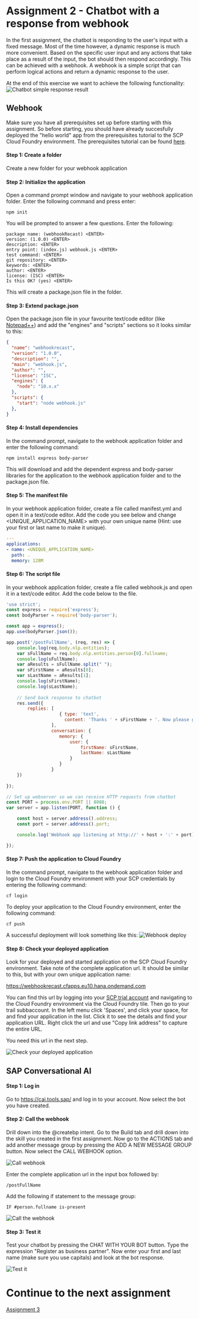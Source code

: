 # Assignment 2 - Chatbot with a response from webhook
In the first assignment, the chatbot is responding to the user's input with a fixed message. Most of the time however, a dynamic response is much more convenient. Based on the specific user input and any actions that take place as a result of the input, the bot should then respond accordingly. This can be achieved with a webhook. A webhook is a simple script that can perform logical actions and return a dynamic response to the user.

At the end of this exercise we want to achieve the following functionality: 
![Chatbot simple response result](https://github.com/iemkek/SAP_Conversational_AI_Assignments/blob/master/img/webhookResponseTest.png)

## Webhook
Make sure you have all prerequisites set up before starting with this assignment. So before starting, you should have already succesfully deployed the "hello world" app from the prerequisites tutorial to the SCP Cloud Foundry environment. The prerequisites tutorial can be found [here](https://help.sap.com/viewer/65de2977205c403bbc107264b8eccf4b/Cloud/en-US/772b45ce6c46492b908d4c985add932a.html).

#### Step 1: Create a folder
Create a new folder for your webhook application

#### Step 2: Initialize the application
Open a command prompt window and navigate to your webhook application folder. Enter the following command and press enter:

```
npm init
```

You will be prompted to answer a few questions. Enter the following:

```
package name: (webhookRecast) <ENTER>
version: (1.0.0) <ENTER>
description: <ENTER>
entry point: (index.js) webhook.js <ENTER>
test command: <ENTER>
git repository: <ENTER>
keywords: <ENTER>
author: <ENTER>
license: (ISC) <ENTER>
Is this OK? (yes) <ENTER>
```

This will create a package.json file in the folder.

#### Step 3: Extend package.json
Open the package.json file in your favourite text/code editor (like [Notepad++](https://notepad-plus-plus.org/download/v7.7.1.html)) and add the "engines" and "scripts" sections so it looks similar to this:

```json
{
  "name": "webhookrecast",
  "version": "1.0.0",
  "description": "",
  "main": "webhook.js",
  "author": "",
  "license": "ISC",
  "engines": {
    "node": "10.x.x"
  },  
  "scripts": {
    "start": "node webhook.js"
  },
}
```

#### Step 4: Install dependencies
In the command prompt, navigate to the webhook application folder and enter the following command:

```
npm install express body-parser
````

This will download and add the dependent express and body-parser libraries for the application to the webhook application folder and to the package.json file.

#### Step 5: The manifest file
In your webhook application folder, create a file called manifest.yml and open it in a text/code editor. Add the code you see below and change <UNIQUE_APPLICATION_NAME> with your own unique name (Hint: use your first or last name to make it unique).

```yaml
---
applications:
- name: <UNIQUE_APPLICATION_NAME>
  path: .
  memory: 128M
```

#### Step 6: The script file
In your webhook application folder, create a file called webhook.js and open it in a text/code editor. Add the code below to the file.

```javascript
'use strict';
const express = require('express');
const bodyParser = require('body-parser');

const app = express();
app.use(bodyParser.json());

app.post('/postFullName', (req, res) => {
	console.log(req.body.nlp.entities);
	var sFullName = req.body.nlp.entities.person[0].fullname;
	console.log(sFullName);
	var aResults = sFullName.split(" ");
	var sFirstName = aResults[0];
	var sLastName = aResults[1];
	console.log(sFirstName);
	console.log(sLastName);
	
	// Send back response to chatbot
	res.send({
		replies: [
					{ type: 'text',
					  content: 'Thanks ' + sFirstName + '. Now please give me your postal code and house number.' }
				 ],
				 conversation: {
					memory: {
						user: { 
							firstName: sFirstName,
							lastName: sLastName
						}
					}
				 }
	})
	
});

// Set up webserver so we can receive HTTP requests from chatbot
const PORT = process.env.PORT || 8088;
var server = app.listen(PORT, function () {

    const host = server.address().address;
    const port = server.address().port;

    console.log('Webhook app listening at http://' + host + ':' + port);

});
```

#### Step 7: Push the application to Cloud Foundry
In the command prompt, navigate to the webhook application folder and login to the Cloud Foundry environment with your SCP credentials by entering the following command:

```
cf login
```

To deploy your application to the Cloud Foundry environment, enter the following command:

```
cf push
```

A successful deployment will look something like this:
![Webhook deploy](https://github.com/iemkek/SAP_Conversational_AI_Assignments/blob/master/img/webhookResponse3.png)

#### Step 8: Check your deployed application
Look for your deployed and started application on the SCP Cloud Foundry environment. Take note of the complete application url. It should be similar to this, but with your own unique application name:

https://webhookrecast.cfapps.eu10.hana.ondemand.com

You can find this url by logging into your [SCP trial account](http://account.hanatrial.ondemand.com) and navigating to the Cloud Foundry environment via the Cloud Foundry tile. Then go to your trail subbaccount. In the left menu click 'Spaces', and click your space, for and find your application in the list. Click it to see the details and find your application URL. Right click the url and use "Copy link address" to capture the entire URL.

You need this url in the next step.

![Check your deployed application](https://github.com/iemkek/SAP_Conversational_AI_Assignments/blob/master/img/webhookResponse1.png)

## SAP Conversational AI

#### Step 1: Log in
Go to https://cai.tools.sap/ and log in to your account. Now select the bot you have created.

#### Step 2: Call the webhook
Drill down into the @createbp intent. Go to the Build tab and drill down into the skill you created in the first assignment. Now go to the ACTIONS tab and add another message group by pressing the ADD A NEW MESSAGE GROUP button. Now select the CALL WEBHOOK option.

![Call webhook](https://github.com/iemkek/SAP_Conversational_AI_Assignments/blob/master/img/BusinessPartnerLookup2.png)

Enter the complete application url in the input box followed by:

```
/postFullName
```

Add the following if statement to the message group:

```
IF #person.fullname is-present
```

![Call the webhook](https://github.com/iemkek/SAP_Conversational_AI_Assignments/blob/master/img/webhookResponse2.png)

#### Step 3: Test it
Test your chatbot by pressing the CHAT WITH YOUR BOT button. Type the expression "Register as business partner". Now enter your first and last name (make sure you use capitals) and look at the bot response.

![Test it](https://github.com/iemkek/SAP_Conversational_AI_Assignments/blob/master/img/webhookResponseTest.png)

# Continue to the next assignment
[Assignment 3](https://github.com/iemkek/SAP_Conversational_AI_Assignments/tree/3_Address_lookup_and_user_interaction)
